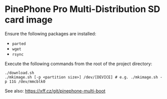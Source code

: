 # PinePhone Pro Multi-Distribution SD card image

Ensure the following packages are installed:

* `parted`
* `wget`
* `rsync`

Execute the following commands from the root of the project directory:

```shell
./download.sh
./mkimage.sh [-p <partition size>] /dev/[DEVICE] # e.g. ./mkimage.sh -p 11G /dev/mmcblk0
```

See also: https://xff.cz/git/pinephone-multi-boot
